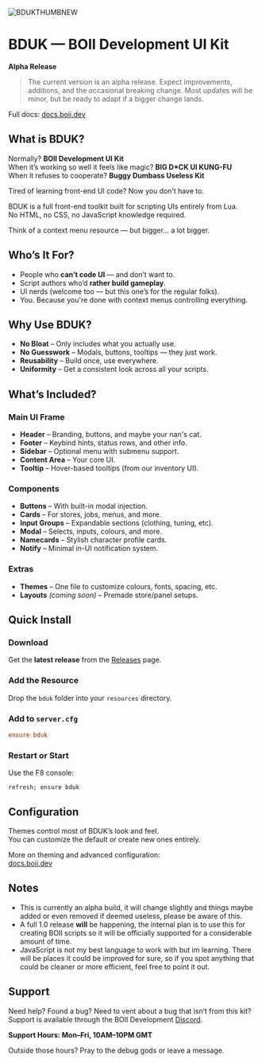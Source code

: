 ![BDUKTHUMBNEW](https://github.com/user-attachments/assets/6065e269-4b24-42a0-9dbd-b3e96728e803)

# BDUK — BOII Development UI Kit

**Alpha Release**  
> The current version is an alpha release. Expect improvements, additions, and the occasional breaking change. Most updates will be minor, but be ready to adapt if a bigger change lands.

Full docs: [docs.boii.dev](https://docs.boii.dev)

## What is BDUK?

Normally? **BOII Development UI Kit**  
When it’s working so well it feels like magic? **BIG D*CK UI KUNG-FU**  
When it refuses to cooperate? **Buggy Dumbass Useless Kit**

Tired of learning front-end UI code? Now you don’t have to.

BDUK is a full front-end toolkit built for scripting UIs entirely from Lua.  
No HTML, no CSS, no JavaScript knowledge required.

Think of a context menu resource — but bigger… a lot bigger.

## Who’s It For?

- People who **can’t code UI** — and don’t want to.
- Script authors who’d **rather build gameplay**.
- UI nerds (welcome too — but this one’s for the regular folks).
- You. Because you're done with context menus controlling everything.

## Why Use BDUK?

- **No Bloat** – Only includes what you actually use.
- **No Guesswork** – Modals, buttons, tooltips — they just work.
- **Reusability** – Build once, use everywhere.
- **Uniformity** – Get a consistent look across all your scripts.

## What’s Included?

### Main UI Frame
- **Header** – Branding, buttons, and maybe your nan's cat.
- **Footer** – Keybind hints, status rows, and other info.
- **Sidebar** – Optional menu with submenu support.
- **Content Area** – Your core UI.
- **Tooltip** – Hover-based tooltips (from our inventory UI).

### Components
- **Buttons** – With built-in modal injection.
- **Cards** – For stores, jobs, menus, and more.
- **Input Groups** – Expandable sections (clothing, tuning, etc).
- **Modal** – Selects, inputs, colours, and more.
- **Namecards** – Stylish character profile cards.
- **Notify** – Minimal in-UI notification system.

### Extras
- **Themes** – One file to customize colours, fonts, spacing, etc.
- **Layouts** *(coming soon)* – Premade store/panel setups.

## Quick Install

### Download
Get the **latest release** from the [Releases](https://github.com/boiidevelopment/bduk/releases/) page.

### Add the Resource
Drop the `bduk` folder into your `resources` directory.

### Add to `server.cfg`
```cfg
ensure bduk
```

### Restart or Start
Use the F8 console:
```
refresh; ensure bduk
```

## Configuration

Themes control most of BDUK’s look and feel.  
You can customize the default or create new ones entirely.

More on theming and advanced configuration:  
[docs.boii.dev](https://docs.boii.dev)

## Notes

- This is currently an alpha build, it will change slightly and things maybe added or even removed if deemed useless, please be aware of this. 
- A full 1.0 release **will** be happening, the internal plan is to use this for creating BOII scripts so it will be officially supported for a considerable amount of time.
- JavaScript is not my best language to work with but im learning. There will be places it could be improved for sure, so if you spot anything that could be cleaner or more efficient, feel free to point it out.

## Support

Need help? Found a bug? Need to vent about a bug that isn’t from this kit? Support is available through the BOII Development [Discord](https://discord.gg/MUckUyS5Kq).

**Support Hours: Mon–Fri, 10AM–10PM GMT**

Outside those hours? Pray to the debug gods or leave a message.
